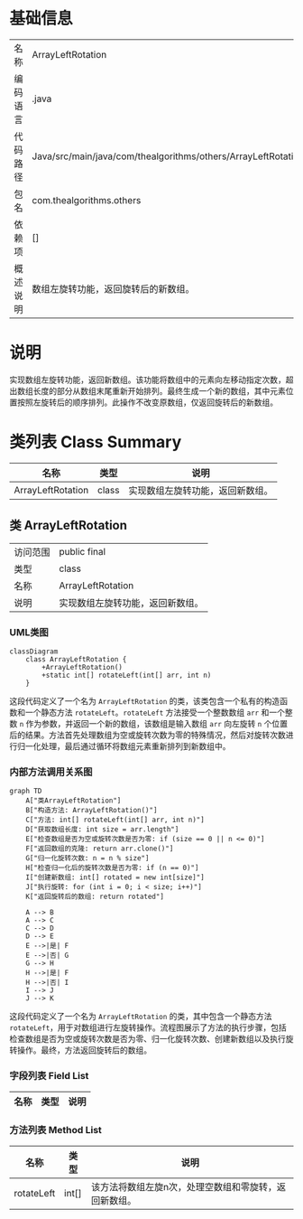 # 基础信息

|      |      |
|------|------|
| 名称 | ArrayLeftRotation |
| 编码语言 | .java |
| 代码路径 | Java/src/main/java/com/thealgorithms/others/ArrayLeftRotation.java |
| 包名 | com.thealgorithms.others |
| 依赖项 | [] |
| 概述说明 | 数组左旋转功能，返回旋转后的新数组。 |

# 说明

实现数组左旋转功能，返回新数组。该功能将数组中的元素向左移动指定次数，超出数组长度的部分从数组末尾重新开始排列。最终生成一个新的数组，其中元素位置按照左旋转后的顺序排列。此操作不改变原数组，仅返回旋转后的新数组。

# 类列表 Class Summary

| 名称   | 类型  | 说明 |
|-------|------|-------------|
| ArrayLeftRotation | class | 实现数组左旋转功能，返回新数组。 |



## 类 ArrayLeftRotation

|      |      |
|------|------|
| 访问范围 | public final |
| 类型 | class |
| 名称 | ArrayLeftRotation |
| 说明 | 实现数组左旋转功能，返回新数组。 |


### UML类图

```mermaid
classDiagram
    class ArrayLeftRotation {
        +ArrayLeftRotation()
        +static int[] rotateLeft(int[] arr, int n)
    }
```

这段代码定义了一个名为 `ArrayLeftRotation` 的类，该类包含一个私有的构造函数和一个静态方法 `rotateLeft`。`rotateLeft` 方法接受一个整数数组 `arr` 和一个整数 `n` 作为参数，并返回一个新的数组，该数组是输入数组 `arr` 向左旋转 `n` 个位置后的结果。方法首先处理数组为空或旋转次数为零的特殊情况，然后对旋转次数进行归一化处理，最后通过循环将数组元素重新排列到新数组中。


### 内部方法调用关系图

```mermaid
graph TD
    A["类ArrayLeftRotation"]
    B["构造方法: ArrayLeftRotation()"]
    C["方法: int[] rotateLeft(int[] arr, int n)"]
    D["获取数组长度: int size = arr.length"]
    E["检查数组是否为空或旋转次数是否为零: if (size == 0 || n <= 0)"]
    F["返回数组的克隆: return arr.clone()"]
    G["归一化旋转次数: n = n % size"]
    H["检查归一化后的旋转次数是否为零: if (n == 0)"]
    I["创建新数组: int[] rotated = new int[size]"]
    J["执行旋转: for (int i = 0; i < size; i++)"]
    K["返回旋转后的数组: return rotated"]

    A --> B
    A --> C
    C --> D
    D --> E
    E -->|是| F
    E -->|否| G
    G --> H
    H -->|是| F
    H -->|否| I
    I --> J
    J --> K
```

这段代码定义了一个名为 `ArrayLeftRotation` 的类，其中包含一个静态方法 `rotateLeft`，用于对数组进行左旋转操作。流程图展示了方法的执行步骤，包括检查数组是否为空或旋转次数是否为零、归一化旋转次数、创建新数组以及执行旋转操作。最终，方法返回旋转后的数组。

### 字段列表 Field List

| 名称  | 类型  | 说明 |
|-------|-------|------|

### 方法列表 Method List

| 名称  | 类型  | 说明 |
|-------|-------|------|
| rotateLeft | int[] | 该方法将数组左旋n次，处理空数组和零旋转，返回新数组。 |




